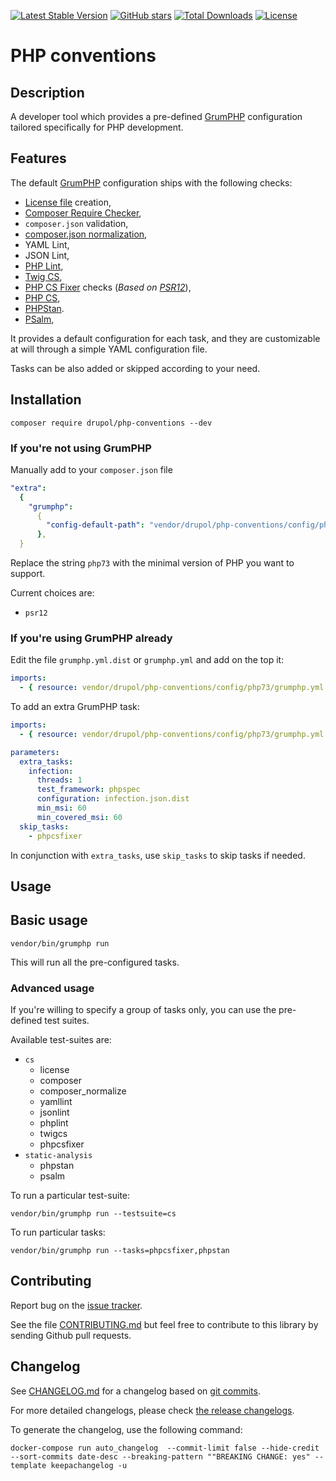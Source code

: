 [![Latest Stable Version][latest stable version]][1]
[![GitHub stars][github stars]][1] [![Total Downloads][total downloads]][1]
[![License][license]][1]

# PHP conventions

## Description

A developer tool which provides a pre-defined [GrumPHP][5] configuration
tailored specifically for PHP development.

## Features

The default [GrumPHP][5] configuration ships with the following checks:

- [License file][21] creation,
- [Composer Require Checker][22],
- `composer.json` validation,
- [composer.json normalization][7],
- YAML Lint,
- JSON Lint,
- [PHP Lint][8],
- [Twig CS][9],
- [PHP CS Fixer][10] checks (_Based on [PSR12][11]_),
- [PHP CS][12],
- [PHPStan][13].
- [PSalm][14],

It provides a default configuration for each task, and they are customizable at
will through a simple YAML configuration file.

Tasks can be also added or skipped according to your need.

## Installation

```shell
composer require drupol/php-conventions --dev
```

### If you're not using GrumPHP

Manually add to your `composer.json` file

```yaml
"extra":
  {
    "grumphp":
      {
        "config-default-path": "vendor/drupol/php-conventions/config/php73/grumphp.yml",
      },
  }
```

Replace the string `php73` with the minimal version of PHP you want to support.

Current choices are:

- `psr12`

### If you're using GrumPHP already

Edit the file `grumphp.yml.dist` or `grumphp.yml` and add on the top it:

```yaml
imports:
  - { resource: vendor/drupol/php-conventions/config/php73/grumphp.yml }
```

To add an extra GrumPHP task:

```yaml
imports:
  - { resource: vendor/drupol/php-conventions/config/php73/grumphp.yml }

parameters:
  extra_tasks:
    infection:
      threads: 1
      test_framework: phpspec
      configuration: infection.json.dist
      min_msi: 60
      min_covered_msi: 60
  skip_tasks:
    - phpcsfixer
```

In conjunction with `extra_tasks`, use `skip_tasks` to skip tasks if needed.

## Usage

## Basic usage

```shell
vendor/bin/grumphp run
```

This will run all the pre-configured tasks.

### Advanced usage

If you're willing to specify a group of tasks only, you can use the pre-defined
test suites.

Available test-suites are:

- `cs`
  - license
  - composer
  - composer_normalize
  - yamllint
  - jsonlint
  - phplint
  - twigcs
  - phpcsfixer
- `static-analysis`
  - phpstan
  - psalm

To run a particular test-suite:

```shell
vendor/bin/grumphp run --testsuite=cs
```

To run particular tasks:

```shell
vendor/bin/grumphp run --tasks=phpcsfixer,phpstan
```

## Contributing

Report bug on the [issue tracker][14].

See the file [CONTRIBUTING.md][18] but feel free to contribute to this library
by sending Github pull requests.

## Changelog

See [CHANGELOG.md][15] for a changelog based on [git commits][16].

For more detailed changelogs, please check [the release changelogs][17].

To generate the changelog, use the following command:

```shell
docker-compose run auto_changelog  --commit-limit false --hide-credit --sort-commits date-desc --breaking-pattern ""BREAKING CHANGE: yes" --template keepachangelog -u
```

[latest stable version]:
  https://img.shields.io/packagist/v/drupol/php-conventions.svg?style=flat-square
[github stars]:
  https://img.shields.io/github/stars/drupol/php-conventions.svg?style=flat-square
[total downloads]:
  https://img.shields.io/packagist/dt/drupol/php-conventions.svg?style=flat-square
[license]:
  https://img.shields.io/packagist/l/drupol/php-conventions.svg?style=flat-square
[1]: https://packagist.org/packages/drupol/php-conventions
[2]: https://github.com/drupol/php-conventions/actions
[3]: https://scrutinizer-ci.com/g/drupol/php-conventions/?branch=master
[4]: https://shepherd.dev/github/drupol/php-conventions
[5]: https://packagist.org/packages/grumphp/grumphp
[7]: https://packagist.org/packages/ergebnis/composer-normalize
[8]: https://packagist.org/packages/php-parallel-lint/php-parallel-lint
[9]: https://packagist.org/packages/friendsoftwig/twigcs
[10]: https://packagist.org/packages/FriendsOfPHP/PHP-CS-Fixer
[11]: https://www.php-fig.org/psr/psr-12/
[12]: https://packagist.org/packages/squizlabs/php_codesniffer
[13]: https://packagist.org/packages/phpstan/phpstan
[14]: https://github.com/drupol/php-conventions/issues
[15]: https://github.com/drupol/php-conventions/blob/master/CHANGELOG.md
[16]: https://github.com/drupol/php-conventions/commits/master
[17]: https://github.com/drupol/php-conventions/releases
[18]:
  https://github.com/drupol/php-conventions/blob/master/.github/CONTRIBUTING.md
[19]: https://packagist.org/packages/vimeo/psalm
[20]: https://packagist.org/packages/ergebnis/php-library-template
[21]: https://packagist.org/packages/loophp/grumphp-license-task
[22]: https://packagist.org/packages/maglnet/composer-require-checker
